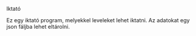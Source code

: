 Iktató

Ez egy iktató program, melyekkel leveleket lehet iktatni. Az adatokat egy json fáljba lehet eltárolni.